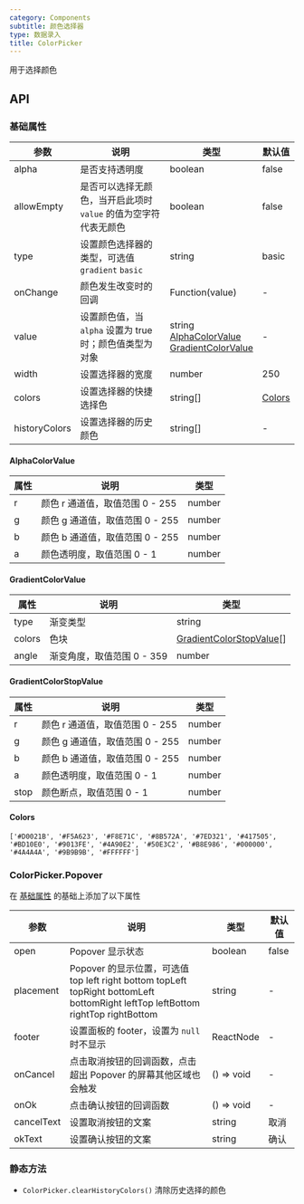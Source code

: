 ```yaml
---
category: Components
subtitle: 颜色选择器
type: 数据录入
title: ColorPicker
---
```


用于选择颜色

## API

### 基础属性

| 参数 | 说明 | 类型 | 默认值 |
| --- | --- | --- | --- |
| alpha | 是否支持透明度 | boolean | false |
| allowEmpty | 是否可以选择无颜色，当开启此项时 `value` 的值为空字符代表无颜色 | boolean | false |
| type | 设置颜色选择器的类型，可选值 `gradient` `basic` | string | basic |
| onChange | 颜色发生改变时的回调 | Function(value) | - |
| value | 设置颜色值，当 `alpha` 设置为 true 时；颜色值类型为对象 | string<br/>[AlphaColorValue](#AlphaColorValue)<br/>[GradientColorValue](#GradientColorValue) | - |
| width | 设置选择器的宽度 | number | 250 |
| colors | 设置选择器的快捷选择色 | string[] | [Colors](#Colors) |
| historyColors | 设置选择器的历史颜色 | string[] | - |

#### AlphaColorValue

| 属性 | 说明 | 类型 |
| --- | --- | --- |
| r | 颜色 r 通道值，取值范围 0 - 255 | number |
| g | 颜色 g 通道值，取值范围 0 - 255 | number |
| b | 颜色 b 通道值，取值范围 0 - 255 | number |
| a | 颜色透明度，取值范围 0 - 1 | number |


#### GradientColorValue

| 属性 | 说明 | 类型 |
| --- | --- | --- |
| type | 渐变类型 | string |
| colors | 色块 | [GradientColorStopValue](#GradientColorStopValue)[] |
| angle | 渐变角度，取值范围 0 - 359 | number |

#### GradientColorStopValue

| 属性 | 说明 | 类型 |
| --- | --- | --- |
| r | 颜色 r 通道值，取值范围 0 - 255 | number |
| g | 颜色 g 通道值，取值范围 0 - 255 | number |
| b | 颜色 b 通道值，取值范围 0 - 255 | number |
| a | 颜色透明度，取值范围 0 - 1 | number |
| stop | 颜色断点，取值范围 0 - 1 | number |

#### Colors
```
['#D0021B', '#F5A623', '#F8E71C', '#8B572A', '#7ED321', '#417505', '#BD10E0', '#9013FE', '#4A90E2', '#50E3C2', '#B8E986', '#000000', '#4A4A4A', '#9B9B9B', '#FFFFFF']
```

### ColorPicker.Popover

在 [基础属性](#基础属性) 的基础上添加了以下属性

| 参数 | 说明 | 类型 | 默认值 |
| --- | --- | --- | --- |
| open | Popover 显示状态 | boolean | false |
| placement | Popover 的显示位置，可选值 top left right bottom topLeft topRight bottomLeft bottomRight leftTop leftBottom rightTop rightBottom | string | - |
| footer | 设置面板的 footer，设置为 `null` 时不显示 | ReactNode | - |
| onCancel | 点击取消按钮的回调函数，点击超出 Popover 的屏幕其他区域也会触发 | () => void | - |
| onOk | 点击确认按钮的回调函数 | () => void | - |
| cancelText | 设置取消按钮的文案 | string | 取消 |
| okText | 设置确认按钮的文案 | string | 确认 |


### 静态方法

- `ColorPicker.clearHistoryColors()` 清除历史选择的颜色
